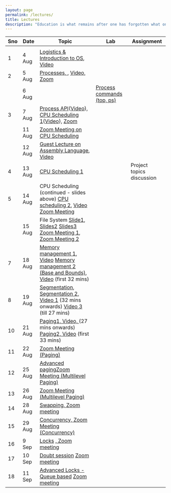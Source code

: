 ```yaml
---
layout: page
permalink: /lectures/
title: Lectures
description: "Education is what remains after one has forgotten what one has learned in school."
---
```



|  Sno | Date | Topic | Lab | Assignment |
| --- | --- | --- | --- | --- |
|   |  |  |  |  |
|  1 | 4 Aug | [Logistics & Introduction to OS](../lectures/os-19-1.pdf "Logistics & Introduction to OS"), [Video](https://www.youtube.com/watch?v=whp34MZbG6o&list=PLftoLyLEwECB3NsNfQ1oxtt8IoBNRWcO5&index=2&t=0s) |  |  |
|  2 | 5 Aug | [Processes, ](../lectures/os19-2-processes.pdf "Processes"), [Video, ](https://www.youtube.com/watch?v=UbDB4vPs5OI&list=PLftoLyLEwECB3NsNfQ1oxtt8IoBNRWcO5&index=2) [Zoom](https://drive.google.com/file/d/1z9CvQuh_vRhsN5j9DNxc_KB8GzkqBUHO/view?usp=sharing) |  |  |
|   | 6 Aug |  | [Process commands (top, ps)](https://nipunbatra.github.io/os2020/labs/lab-1.pdf "Process commands (top, ps)") |  |
|  3 | 7 Aug | [Process API](../lectures/os19-3-process-api.pdf "Process API")([Video](https://www.youtube.com/watch?v=rMFV7vwqbpc&list=PLftoLyLEwECB3NsNfQ1oxtt8IoBNRWcO5&index=4)), [CPU Scheduling 1](../lectures/os19-4-cpu-scheduling.pdf "CPU Scheduling 1")([Video](https://www.youtube.com/watch?v=ym9vtzwg7o8&list=PLftoLyLEwECB3NsNfQ1oxtt8IoBNRWcO5&index=6)), [Zoom](https://drive.google.com/file/d/1a9xcTLkVmc1TnKTf2lqMCwTMPP2HoVMl/view?usp=sharing) |  |  |
| | 11 Aug | [Zoom Meeting on CPU Scheduling](https://drive.google.com/file/d/12WUGFQq8_kWJlIEzBA-Qex9Y1FpiQci2/view?usp=sharing) | | |
| | 12 Aug | [Guest Lecture on Assembly Language](../lectures/os19-9-assembly.pdf "Assembly Language"), [Video](https://drive.google.com/file/d/156JAuU_vArDqI0kSQE93X_OCS4wKqC-z/view?usp=sharing) | | |
|  4 | 13 Aug | [CPU Scheduling 1](../lectures/os19-4-cpu-scheduling.pdf "CPU Scheduling 1") |  | Project topics discussion |
|  5 | 14 Aug | CPU Scheduling (continued - slides above) [CPU scheduling 2](../lectures/os19-6-cpu-scheduling.pdf "CPU scheduling 2"), [Video](https://www.youtube.com/watch?v=BTNZI7khUI8) [Zoom Meeting](https://drive.google.com/file/d/1LaHYsAajJlkcEv9O-jhcMIU7hqAhxIMV/view?usp=sharing) |  |  |
|   | 15 Aug | File System [Slide1](https://nipunbatra.github.io/os2018/lectures/30-filesystem-1.pdf), [Slides2](https://nipunbatra.github.io/os2018/lectures/31-filesystem-2.pdf) [Slides3](https://nipunbatra.github.io/os2018/lectures/32-filesystem-implementation.pdf) [Zoom Meeting 1](https://drive.google.com/file/d/18EIUvNHDe-DPIfIhDXQH0fZKsIZ6IQ_x/view?usp=sharing), [Zoom Meeting 2](https://drive.google.com/file/d/1RgptreATk07cECDhGU5hYW5E802cU1Vw/view?usp=sharing) |  |  |
|  7 | 18 Aug | [Memory management 1](../lectures/os19-memory-management.pdf), [Video](https://www.youtube.com/watch?v=jM0Fc9HNO64&list=PLftoLyLEwECB3NsNfQ1oxtt8IoBNRWcO5&index=11) [Memory management 2 (Base and Bounds)](../lectures/os19-memory-management-segmentation.pdf), [Video](https://www.youtube.com/watch?v=x4L4lgY3Clg&list=PLftoLyLEwECB3NsNfQ1oxtt8IoBNRWcO5&index=12) (first 32 mins) |  |  |
|  8 | 19 Aug | [Segmentation](../lectures/os19-memory-management-segmentation.pdf), [Segmentation 2, ](../lectures/os19-memory-management-segmentation-2.pdf) [Video 1](https://www.youtube.com/watch?v=x4L4lgY3Clg&list=PLftoLyLEwECB3NsNfQ1oxtt8IoBNRWcO5&index=12) (32 mins onwards) [Video 3](https://www.youtube.com/watch?v=powd2SIH3Hk&list=PLftoLyLEwECB3NsNfQ1oxtt8IoBNRWcO5&index=13) (till 27 mins)|  |  |
|  10 | 21 Aug | [Paging1, ](../lectures/os19-memory-management-segmentation-2.pdf) [Video, ](https://www.youtube.com/watch?v=powd2SIH3Hk&list=PLftoLyLEwECB3NsNfQ1oxtt8IoBNRWcO5&index=13) (27 mins onwards) [Paging2, ](../lectures/os19-memory-management-paging-tlb.pdf) [Video](https://www.youtube.com/watch?v=-R0bx_N_QjE&list=PLftoLyLEwECB3NsNfQ1oxtt8IoBNRWcO5&index=14) (first 33 mins) |  |  |
|  11 | 22 Aug | [Zoom Meeting (Paging)](https://drive.google.com/file/d/15I3fQZYBfODeD4L-ghTYXWvo50FXDXze/view?usp=sharing) |  |  |
|  12 | 25 Aug | [Advanced paging](../lectures/os19-memory-management-paging-advanced.pdf)[Zoom Meeting (Multilevel Paging)](https://drive.google.com/file/d/1sabzSPUbFMDWTWqTeHyZTAhRqp8GPjuv/view?usp=sharing) | | |
|  13 | 26 Aug | [Zoom Meeting (Multilevel Paging)](https://drive.google.com/file/d/1DiQEygEkhYbt2qCymtryqW25O3aIgL3f/view?usp=sharing) | | |
|14|28 Aug| [Swapping, ](../lectures/os19-memory-management-swapping.pdf) [Zoom meeting](https://drive.google.com/file/d/1BqrUyo7T1Ie8-A4hu-oklK2ra_JxlRi4/view?usp=sharing)|||
|  15 | 29 Aug | [Concurrency, ](../lectures/os19-concurrency.pdf)[Zoom Meeting (Concurrency)](https://drive.google.com/file/d/1O0jrHMSO2cij46uz9tn1Iy39c_n09439/view?usp=sharing) | | |
|16| 9 Sep| [Locks](../lectures/os19-concurrency-2.pdf) [, Zoom meeting](https://drive.google.com/file/d/1yZCUEsuK83Nx9nSHmsuwqJuXa-po-MPV/view?usp=sharing)|||
|17| 10 Sep| [Doubt session]() [Zoom meeting](https://drive.google.com/file/d/1ko_8Y9Iv4zwQfKwns-UNZ6krMuERPrr2/view?usp=sharing)|||
|18 | 11 Sep|[Advanced Locks - Queue based](../lectures/advanced-locks.pdf) [Zoom meeting](https://drive.google.com/file/d/1QJJo9QF8pb9GcP-_qltXeiCkTRiXU-X6/view?usp=sharing)|||


